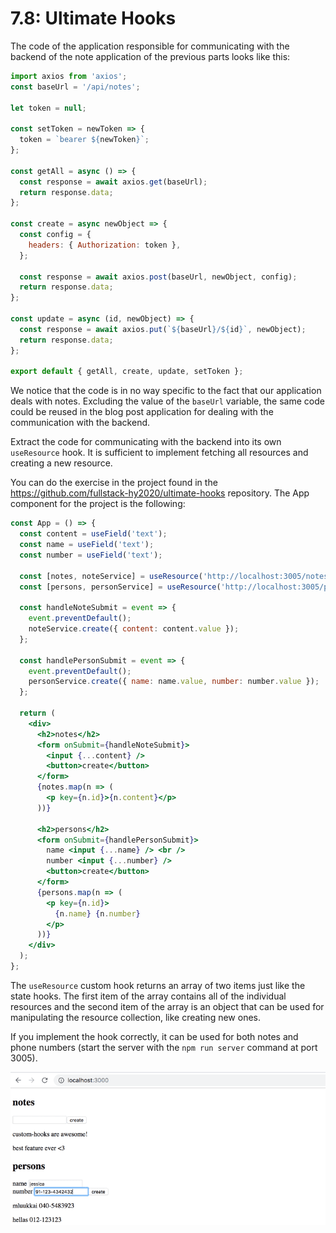 # 7.8: Ultimate Hooks

The code of the application responsible for communicating with the backend of the note application of the previous parts looks like this:

```js
import axios from 'axios';
const baseUrl = '/api/notes';

let token = null;

const setToken = newToken => {
  token = `bearer ${newToken}`;
};

const getAll = async () => {
  const response = await axios.get(baseUrl);
  return response.data;
};

const create = async newObject => {
  const config = {
    headers: { Authorization: token },
  };

  const response = await axios.post(baseUrl, newObject, config);
  return response.data;
};

const update = async (id, newObject) => {
  const response = await axios.put(`${baseUrl}/${id}`, newObject);
  return response.data;
};

export default { getAll, create, update, setToken };
```

We notice that the code is in no way specific to the fact that our application deals with notes. Excluding the value of the `baseUrl` variable, the same code could be reused in the blog post application for dealing with the communication with the backend.

Extract the code for communicating with the backend into its own `useResource` hook. It is sufficient to implement fetching all resources and creating a new resource.

You can do the exercise in the project found in the <https://github.com/fullstack-hy2020/ultimate-hooks> repository. The App component for the project is the following:

```jsx
const App = () => {
  const content = useField('text');
  const name = useField('text');
  const number = useField('text');

  const [notes, noteService] = useResource('http://localhost:3005/notes');
  const [persons, personService] = useResource('http://localhost:3005/persons');

  const handleNoteSubmit = event => {
    event.preventDefault();
    noteService.create({ content: content.value });
  };

  const handlePersonSubmit = event => {
    event.preventDefault();
    personService.create({ name: name.value, number: number.value });
  };

  return (
    <div>
      <h2>notes</h2>
      <form onSubmit={handleNoteSubmit}>
        <input {...content} />
        <button>create</button>
      </form>
      {notes.map(n => (
        <p key={n.id}>{n.content}</p>
      ))}

      <h2>persons</h2>
      <form onSubmit={handlePersonSubmit}>
        name <input {...name} /> <br />
        number <input {...number} />
        <button>create</button>
      </form>
      {persons.map(n => (
        <p key={n.id}>
          {n.name} {n.number}
        </p>
      ))}
    </div>
  );
};
```

The `useResource` custom hook returns an array of two items just like the state hooks. The first item of the array contains all of the individual resources and the second item of the array is an object that can be used for manipulating the resource collection, like creating new ones.

If you implement the hook correctly, it can be used for both notes and phone numbers (start the server with the `npm run server` command at port 3005).

![Exercise 7.8](./assets/21e.png)
